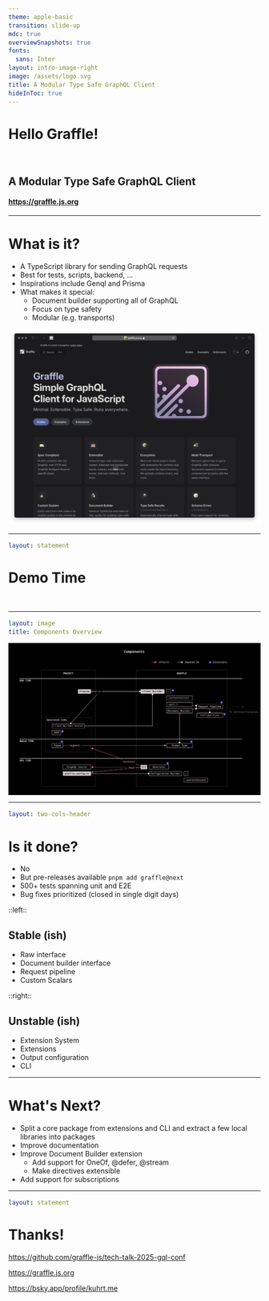 ```yaml
---
theme: apple-basic
transition: slide-up
mdc: true
overviewSnapshots: true
fonts:
  sans: Inter
layout: intro-image-right
image: /assets/logo.svg
title: A Modular Type Safe GraphQL Client
hideInToc: true
---
```


# Hello Graffle!

<br>

## A Modular Type Safe GraphQL Client

#### https://graffle.js.org

---

# What is it?

- A TypeScript library for sending GraphQL requests
- Best for tests, scripts, backend, ...
- Inspirations include Genql and Prisma
- What makes it special:
  - Document builder supporting all of GraphQL
  - Focus on type safety
  - Modular (e.g. transports)

<img src="./assets/website.png" class="absolute right--90 top--25 scale-70" style="filter: grayscale(0.5)" />

---

```yaml
layout: statement
```

# Demo Time

<br>

<a class="emoji-link" href="cursor://file//Users/jasonkuhrt/projects/graffle/tech-talk-2024-11/demos/1-gql.ts"><fxemoji-goat /></a>

---

```yaml
layout: image
title: Components Overview
```

<style>
#slide-container:has(.slidev-page-6:not([style*="display: none"])) {
  background: black!important;
}
#slideshow:has(.slidev-page-6:not([style*="display: none"])) {
	background: black!important;

  .slidev-layout {
    padding: 0!important;
    margin: 0!important;
  }
}

</style>

<img src="./assets/components.png" class="h-full ml-auto mr-auto" style="display:block;filter: invert(1) hue-rotate(280deg);" />

---

```yaml
layout: two-cols-header
```

# Is it done?

- No
- But pre-releases available `pnpm add graffle@next`
- 500+ tests spanning unit and E2E
- Bug fixes prioritized (closed in single digit days)

::left::

## Stable (ish)

- Raw interface
- Document builder interface
- Request pipeline
- Custom Scalars

::right::

## Unstable (ish)

- Extension System
- Extensions
- Output configuration
- CLI

---

# What's Next?

- Split a core package from extensions and CLI and extract a few local libraries into packages
- Improve documentation
- Improve Document Builder extension
  - Add support for OneOf, @defer, @stream
  - Make directives extensible
- Add support for subscriptions

---

```yaml
layout: statement
```

# Thanks!

https://github.com/graffle-js/tech-talk-2025-gql-conf

https://graffle.js.org

https://bsky.app/profile/kuhrt.me
